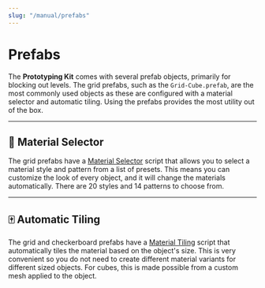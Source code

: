 ```yaml
---
slug: "/manual/prefabs"
---
```


# Prefabs

The **Prototyping Kit** comes with several prefab objects, primarily for blocking out levels. The grid prefabs, such as the `Grid-Cube.prefab`, are the most commonly used objects as these are configured with a material selector and automatic tiling. Using the prefabs provides the most utility out of the box.

<hr/>

## 🔘 Material Selector

The grid prefabs have a [Material Selector](/api/Zigurous.Prototyping/MaterialSelector) script that allows you to select a material style and pattern from a list of presets. This means you can customize the look of every object, and it will change the materials automatically. There are 20 styles and 14 patterns to choose from.

<hr/>

## 🀄 Automatic Tiling

The grid and checkerboard prefabs have a [Material Tiling](/api/Zigurous.Prototyping/MaterialTiling) script that automatically tiles the material based on the object's size. This is very convenient so you do not need to create different material variants for different sized objects. For cubes, this is made possible from a custom mesh applied to the object.
